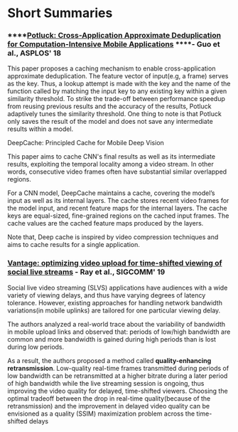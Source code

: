 # Short Summaries

### \*\*\*\*[**Potluck: Cross-Application Approximate Deduplication for Computation-Intensive Mobile Applications**](https://www.cs.yale.edu/homes/guo-peizhen/files/potluck-asplos18.pdf) ****- Guo et al., ASPLOS' 18

This paper proposes a caching mechanism to enable cross-application approximate deduplication. The feature vector of input\(e.g, a frame\) serves as the key. Thus, a lookup attempt is made with the key and the name of the function called by matching the input key to any existing key within a given similarity threshold. To strike the trade-off between performance speedup from reusing previous results and the accuracy of the results, Potluck adaptively tunes the similarity threshold. One thing to note is that Potluck only saves the result of the model and does not save any intermediate results within a model.



DeepCache: Principled Cache for Mobile Deep Vision

This paper aims to cache CNN's final results as well as its intermediate results, exploiting the temporal locality among a video stream. In other words, consecutive video frames often have substantial similar overlapped regions.

For a CNN model, DeepCache maintains a cache, covering the model’s input as well as its internal layers. The cache stores recent video frames for the model input, and recent feature maps for the internal layers. The cache keys are equal-sized, fine-grained regions on the cached input frames. The cache values are the cached feature maps produced by the layers.

Note that, Deep cache is inspired by video compression techniques and aims to cache results for a single application.

### [Vantage: optimizing video upload for time-shifted viewing of social live streams](https://dl.acm.org/doi/10.1145/3341302.3342064) - **Ray et al., SIGCOMM' 19**

Social live video streaming \(SLVS\) applications have audiences with a wide variety of viewing delays, and thus have varying degrees of latency tolerance. However, existing approaches for handling network bandwidth variations\(in mobile uplinks\) are tailored for one particular viewing delay. 

The authors analyzed a real-world trace about the variability of bandwidth in mobile upload links and observed that: periods of low/high bandwidth are common and more bandwidth is gained during high periods than is lost during low periods. 

As a result, the authors proposed a method called **quality-enhancing retransmission**. Low-quality real-time frames transmitted during periods of low bandwidth can be retransmitted at a higher bitrate during a later period of high bandwidth while the live streaming session is ongoing, thus improving the video quality for delayed, time-shifted viewers. Choosing the optimal tradeoff between the drop in real-time quality\(because of the retransmission\) and the improvement in delayed video quality can be envisioned as a quality \(SSIM\) maximization problem across the time-shifted delays



